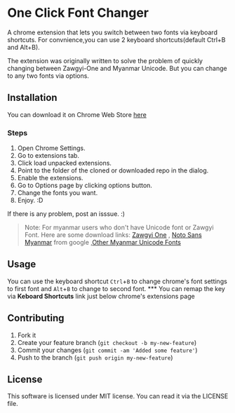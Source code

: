 # One Click Font Changer

A chrome extension that lets you switch between two fonts via keyboard shortcuts. For convnience,you can use 2 keyboard shortcuts(default Ctrl+B and Alt+B).

The extension was originally written to solve the problem of quickly changing between Zawgyi-One and Myanmar Unicode. But you can change to any two fonts via options.

## Installation
You can download it on Chrome Web Store [here](https://chrome.google.com/webstore/detail/oneclick-fontchanger/lcibcnkknknmafeamdfcjlidodipfffe?hl=en)

### Steps
1. Open Chrome Settings.
2. Go to extensions tab.
3. Click load unpacked extensions.
4. Point to the folder of the cloned or downloaded repo in the dialog.
5. Enable the extensions.
6. Go to Options page by clicking options button.
7. Change the fonts you want.
8. Enjoy. :D

If there is any problem, post an isssue. :)
	
>Note: For myanmar users who don't have Unicode font or Zawgyi Font. Here are some download links:
   [Zawgyi One](http://zawgyi.googlecode.com/files/ZawgyiOne2008.ttf)
  , [Noto Sans Myanmar](https://www.google.com/get/noto/pkgs/NotoSansMyanmar-unhinted.zip) from google
  ,[Other Myanmar Unicode Fonts](http://www.myanmarlanguage.org/unicode/myanmar-fonts-which-follow-unicode-rules)

## Usage

You can use the keyboard shortcut `Ctrl`+`B` to change chrome's font settings to first font and `Alt`+`B` to change to second font. 
*** You can remap the key via __Keboard Shortcuts__ link just below chrome's extensions page

## Contributing

  1. Fork it
  2. Create your feature branch (`git checkout -b my-new-feature`)
  3. Commit your changes (`git commit -am 'Added some feature'`)
  4. Push to the branch (`git push origin my-new-feature`)

## License

This software is licensed under MIT license. You can read it via the LICENSE file.
